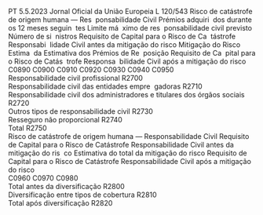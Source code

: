 PT  5.5.2023 Jornal Oficial da União Europeia L 120/543
 Risco de catástrofe de origem humana — Res ­
ponsabilidade Civil  Prémios adquiri ­
dos durante os 
12 meses seguin ­
tes  Limite má ­
ximo de res ­
ponsabilidade 
civil previsto  Número de si ­
nistros  Requisito de Capital 
para o Risco de Ca ­
tástrofe Responsabi ­
lidade Civil antes da 
mitigação do risco  Mitigação do 
Risco Estima ­
da  Estimativa dos 
Prémios de Re ­
posição  Requisito de Ca ­
pital para o 
Risco de Catás ­
trofe Responsa ­
bilidade Civil 
após a mitigação 
do risco  
C0890  C0900  C0910  C0920  C0930  C0940  C0950  
Responsabilidade civil profissional  R2700  
Responsabilidade civil das entidades empre ­
gadoras  R2710  
Responsabilidade civil dos administradores e 
titulares dos órgãos sociais  R2720  
Outros tipos de responsabilidade civil  R2730  
Resseguro não proporcional  R2740  
Total  R2750  
Risco de catástrofe de origem humana — Responsabilidade Civil  Requisito de Capital para 
o Risco de Catástrofe 
Responsabilidade Civil 
antes da mitigação do ris ­
co  Estimativa do total da 
mitigação do risco  Requisito de Capital para 
o Risco de Catástrofe 
Responsabilidade Civil 
após a mitigação do risco  
C0960  C0970  C0980  
Total antes da diversificação  R2800  
Diversificação entre tipos de cobertura  R2810  
Total após diversificação  R2820